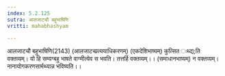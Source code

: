 ```yaml
---
index: 5.2.125
sutra: आलजाटचौ बहुभाषिणि
vritti: mahabhashyam

---
```

 आलजाटचौ बहुभाषिणि(2143) (आलजाटच्प्रत्ययाधिकरणम्) (एकदेशिभाष्यम्) कुत्सित ःथ्द्य;ति वक्तव्यम्। यो हि सम्यग्बहु भाषते वाग्मीत्येव स भवति। तत्तर्हि वक्तव्यम्।। (समाधानभाष्यम्) न वक्तव्यम्। नानायोगकरणसार्मथ्यान्न भविष्यति।। 